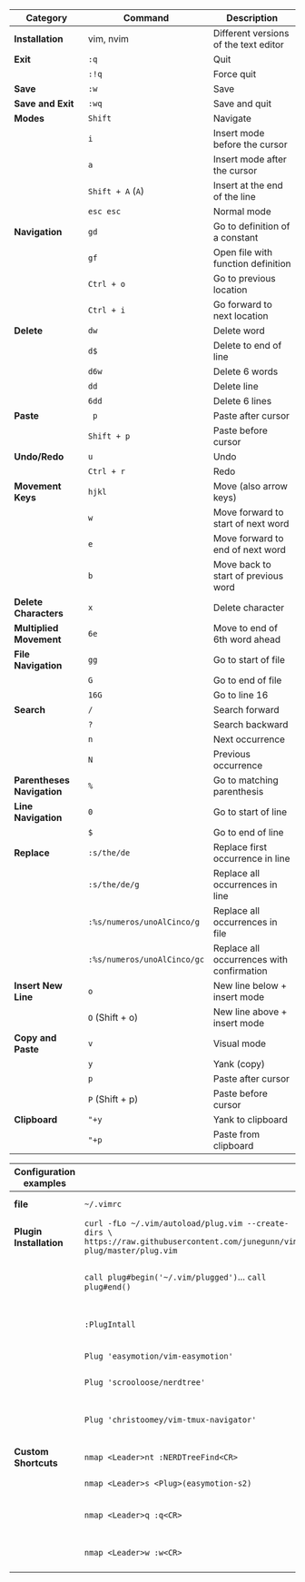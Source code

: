 
| **Category**                  | **Command**                                    | **Description**                                          |
|-------------------------------|------------------------------------------------|----------------------------------------------------------|
| **Installation**              | vim, nvim                                      | Different versions of the text editor                    |
| **Exit**                      | `:q`                                           | Quit                                                     |
|                               | `:!q`                                          | Force quit                                               |
| **Save**                      | `:w`                                           | Save                                                     |
| **Save and Exit**             | `:wq`                                          | Save and quit                                            |
| **Modes**                     | `Shift`                                        | Navigate                                                 |
|                               | `i`                                            | Insert mode before the cursor                            |
|                               | `a`                                            | Insert mode after the cursor                             |
|                               | `Shift + A` (`A`)                              | Insert at the end of the line                            |
|                               | `esc esc`                                      | Normal mode                                              |
| **Navigation**                | `gd`                                           | Go to definition of a constant                           |
|                               | `gf`                                           | Open file with function definition                       |
|                               | `Ctrl + o`                                     | Go to previous location                                  |
|                               | `Ctrl + i`                                     | Go forward to next location                              |
| **Delete**                    | `dw`                                           | Delete word                                              |
|                               | `d$`                                           | Delete to end of line                                    |
|                               | `d6w`                                          | Delete 6 words                                           |
|                               | `dd`                                           | Delete line                                              |
|                               | `6dd`                                          | Delete 6 lines                                           |
| **Paste**                     |` p`                                            | Paste after cursor                                       |
|                               | `Shift + p`                                    | Paste before cursor                                      |
| **Undo/Redo**                 | `u`                                            | Undo                                                     |
|                               | `Ctrl + r`                                     | Redo                                                     |
| **Movement Keys**             | `hjkl`                                         | Move (also arrow keys)                                   |
|                               | `w`                                            | Move forward to start of next word                       |
|                               | `e`                                            | Move forward to end of next word                         |
|                               | `b`                                            | Move back to start of previous word                      |
| **Delete Characters**         | `x`                                            | Delete character                                         |
| **Multiplied Movement**       | `6e`                                           | Move to end of 6th word ahead                            |
| **File Navigation**           | `gg`                                           | Go to start of file                                      |
|                               | `G`                                            | Go to end of file                                        |
|                               | `16G`                                          | Go to line 16                                            |
| **Search**                    | `/`                                            | Search forward                                           |
|                               | `?`                                            | Search backward                                          |
|                               | `n`                                            | Next occurrence                                          |
|                               | `N`                                            | Previous occurrence                                      |
| **Parentheses Navigation**    | `%`                                            | Go to matching parenthesis                               |
| **Line Navigation**           | `0`                                            | Go to start of line                                      |
|                               | `$`                                            | Go to end of line                                        |
| **Replace**                   | `:s/the/de`                                    | Replace first occurrence in line                         |
|                               | `:s/the/de/g`                                  | Replace all occurrences in line                          |
|                               | `:%s/numeros/unoAlCinco/g`                     | Replace all occurrences in file                          |
|                               | `:%s/numeros/unoAlCinco/gc`                    | Replace all occurrences with confirmation                |
| **Insert New Line**           | `o`                                            | New line below + insert mode                             |
|                               | `O` (Shift + o)                                | New line above + insert mode                             |
| **Copy and Paste**            | `v`                                            | Visual mode                                              |
|                               | `y`                                            | Yank (copy)                                              |
|                               | `p`                                            | Paste after cursor                                       |
|                               | `P` (Shift + p)                                | Paste before cursor                                      |
| **Clipboard**                 | `"+y`                                          | Yank to clipboard                                        |
|                               | `"+p`                                          | Paste from clipboard                                     |


| **Configuration examples**    |                                                |                                                                                                  |
|-------------------------------|------------------------------------------------|----------------------------------------------------------|
| **file**                      | `~/.vimrc`                                     | Configuration file                                       |
| **Plugin Installation**       | `curl -fLo ~/.vim/autoload/plug.vim --create-dirs \ https://raw.githubusercontent.com/junegunn/vim-plug/master/plug.vim`                                                            | Install vim-plug                             |
|                               | `call plug#begin('~/.vim/plugged')`... `call plug#end()`   | Clause to configure manage plugings          |
|                               | `:PlugIntall`                                  | Command to install pluggings                             |
|                               | `Plug 'easymotion/vim-easymotion'`             | Install Easy moting                                      |
|                               | `Plug 'scrooloose/nerdtree'`                   | Install Nerd Tree plugin                                 |
|                               | `Plug 'christoomey/vim-tmux-navigator'`        | Install GVim Tmux Navigator plugin                       |
|   **Custom Shortcuts**        | `nmap <Leader>nt :NERDTreeFind<CR>`            | Map Nerd Tree                                            |
|                               | `nmap <Leader>s <Plug>(easymotion-s2)`         | Map Easy Motion                                          |
|                               | `nmap <Leader>q :q<CR>`                        | Map quit to shortcut (Not applied)                       |
|                               | `nmap <Leader>w :w<CR>`                        | Map save to shortcut (Not applied)                       |
